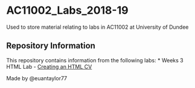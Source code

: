 # AC11002_Labs_2018-19
Used to store material relating to labs in AC11002 at University of Dundee

<h2>Repository Information</h2>
This repository contains information from the following labs:
* Weeks 3 HTML Lab - <a href="week3/cv.html">Creating an HTML CV</a>


Made by @euantaylor77
